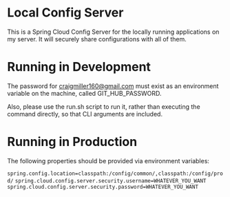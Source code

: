 # Local Config Server

This is a Spring Cloud Config Server for the locally running applications on my server. It will securely share configurations with all of them.

# Running in Development

The password for craigmiller160@gmail.com must exist as an environment variable on the machine, called GIT_HUB_PASSWORD.

Also, please use the run.sh script to run it, rather than executing the command directly, so that CLI arguments are included.

# Running in Production

The following properties should be provided via environment variables: 

`spring.config.location=classpath:/config/common/,classpath:/config/prod/`
`spring.cloud.config.server.security.username=WHATEVER_YOU_WANT`
`spring.cloud.config.server.security.password=WHATEVER_YOU_WANT`